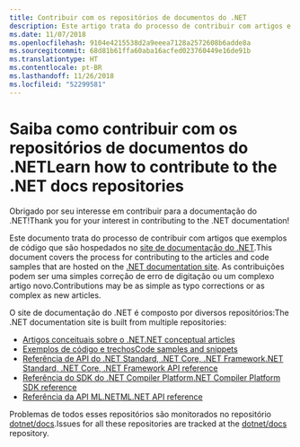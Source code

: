 ```yaml
---
title: Contribuir com os repositórios de documentos do .NET
description: Este artigo trata do processo de contribuir com artigos e exemplos de código nos repositórios que compõem a documentação do .NET.
ms.date: 11/07/2018
ms.openlocfilehash: 9104e4215538d2a9eeea7128a2572608b6adde8a
ms.sourcegitcommit: 68d81b61ffa60aba16acfed023760449e16de91b
ms.translationtype: HT
ms.contentlocale: pt-BR
ms.lasthandoff: 11/26/2018
ms.locfileid: "52299581"
---
```

# <a name="learn-how-to-contribute-to-the-net-docs-repositories"></a><span data-ttu-id="3d7b1-103">Saiba como contribuir com os repositórios de documentos do .NET</span><span class="sxs-lookup"><span data-stu-id="3d7b1-103">Learn how to contribute to the .NET docs repositories</span></span>

<span data-ttu-id="3d7b1-104">Obrigado por seu interesse em contribuir para a documentação do .NET!</span><span class="sxs-lookup"><span data-stu-id="3d7b1-104">Thank you for your interest in contributing to the .NET documentation!</span></span>

<span data-ttu-id="3d7b1-105">Este documento trata do processo de contribuir com artigos que exemplos de código que são hospedados no [site de documentação do .NET](https://docs.microsoft.com/dotnet).</span><span class="sxs-lookup"><span data-stu-id="3d7b1-105">This document covers the process for contributing to the articles and code samples that are hosted on the [.NET documentation site](https://docs.microsoft.com/dotnet).</span></span> <span data-ttu-id="3d7b1-106">As contribuições podem ser uma simples correção de erro de digitação ou um complexo artigo novo.</span><span class="sxs-lookup"><span data-stu-id="3d7b1-106">Contributions may be as simple as typo corrections or as complex as new articles.</span></span>

<span data-ttu-id="3d7b1-107">O site de documentação do .NET é composto por diversos repositórios:</span><span class="sxs-lookup"><span data-stu-id="3d7b1-107">The .NET documentation site is built from multiple repositories:</span></span>

- [<span data-ttu-id="3d7b1-108">Artigos conceituais sobre o .NET</span><span class="sxs-lookup"><span data-stu-id="3d7b1-108">.NET conceptual articles</span></span>](https://github.com/dotnet/docs)
- [<span data-ttu-id="3d7b1-109">Exemplos de código e trechos</span><span class="sxs-lookup"><span data-stu-id="3d7b1-109">Code samples and snippets</span></span>](https://github.com/dotnet/samples)
- [<span data-ttu-id="3d7b1-110">Referência de API do .NET Standard, .NET Core, .NET Framework</span><span class="sxs-lookup"><span data-stu-id="3d7b1-110">.NET Standard, .NET Core, .NET Framework API reference</span></span>](https://github.com/dotnet/dotnet-api-docs)
- [<span data-ttu-id="3d7b1-111">Referência do SDK do .NET Compiler Platform</span><span class="sxs-lookup"><span data-stu-id="3d7b1-111">.NET Compiler Platform SDK reference</span></span>](https://github.com/dotnet/roslyn-api-docs)
- [<span data-ttu-id="3d7b1-112">Referência da API ML.NET</span><span class="sxs-lookup"><span data-stu-id="3d7b1-112">ML.NET API reference</span></span>](https://github.com/dotnet/ml-api-docs)

<span data-ttu-id="3d7b1-113">Problemas de todos esses repositórios são monitorados no repositório [dotnet/docs](https://github.com/dotnet/docs/issues).</span><span class="sxs-lookup"><span data-stu-id="3d7b1-113">Issues for all these repositories are tracked at the [dotnet/docs](https://github.com/dotnet/docs/issues) repository.</span></span>
